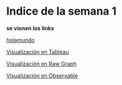 # Indice de la semana 1

**se vienen los links**

[holamundo](https://juliodigia.github.io/infovis/S1/HolaMundo.html)

[Visualización en Tableau](https://juliodigia.github.io/infovis/S1/Tableau.html)

[Visualización en Raw Graph](https://juliodigia.github.io/infovis/S1/rawgraph.html)

[Visualización en Observable](https://juliodigia.github.io/infovis/S1/observable.html)
